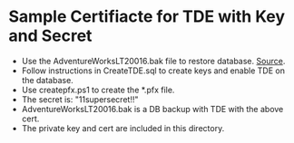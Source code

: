 # Sample Certifiacte for TDE with Key and Secret

+ Use the AdventureWorksLT20016.bak file to restore database. [Source](https://github.com/Microsoft/sql-server-samples/releases/tag/adventureworks).
+ Follow instructions in CreateTDE.sql to create keys and enable TDE on the database.
+ Use createpfx.ps1 to create the *.pfx file.
+ The secret is: "11supersecret!!"
+ AdventureWorksLT20016.bak is a DB backup with TDE with the above cert.
+ The private key and cert are included in this directory.